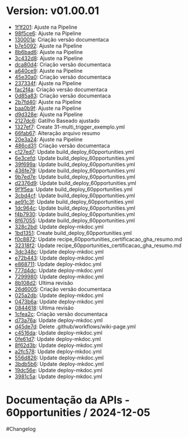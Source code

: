 # Version: v01.00.01

* [1f1f201](https://github.com/60pportunities/documentacao/commit/1f1f2011fe2cb0df9bd0811f9cb371a4cb2af0ae): Ajuste na Pipeline
* [98f5ce6](https://github.com/60pportunities/documentacao/commit/98f5ce6c41065586121889f79f1dc9c95a962bd1): Ajuste na Pipeline
* [130001a](https://github.com/60pportunities/documentacao/commit/130001a598e417b1e05ff5a5930f06ae33fe082c): <doc> Criação versão documentaca
* [b7e5092](https://github.com/60pportunities/documentacao/commit/b7e5092a36248fb96f7a03651bf4de33c839a17d): Ajuste na Pipeline
* [8b6bad6](https://github.com/60pportunities/documentacao/commit/8b6bad60e8fb13d2ce8ddb633f772bfcabcefcb5): Ajuste na Pipeline
* [3c432d8](https://github.com/60pportunities/documentacao/commit/3c432d854be6fa7faa40aca81ed9c6959ac7e1be): Ajuste na Pipeline
* [dca80d4](https://github.com/60pportunities/documentacao/commit/dca80d405396059a78d93f0771988b790ada6cda): <doc> Criação versão documentaca
* [a640ce9](https://github.com/60pportunities/documentacao/commit/a640ce9bf0c61a42ac932d92168727edd75f5f81): Ajuste na Pipeline
* [45e30a0](https://github.com/60pportunities/documentacao/commit/45e30a0b22ccf4aec7856d328845f870098e0b01): <doc> Criação versão documentaca
* [237334f](https://github.com/60pportunities/documentacao/commit/237334f1e685aeface61c4148713eee8c4b71a99): Ajuste na Pipeline
* [fac2f4a](https://github.com/60pportunities/documentacao/commit/fac2f4a2dc1c18f239c74001305cec56c96b505b): <doc> Criação versão documentaca
* [0d85a83](https://github.com/60pportunities/documentacao/commit/0d85a83f7f791837ba3cb5ccc213cfc111f3e67a): <doc> Criação versão documentaca
* [2b7fd40](https://github.com/60pportunities/documentacao/commit/2b7fd403c63ac188c71df39c5434a11509930be8): Ajuste na Pipeline
* [baa0b9f](https://github.com/60pportunities/documentacao/commit/baa0b9f9c888132e7fb37c7dfb44df07246b6e6f): Ajuste na Pipeline
* [d9d328e](https://github.com/60pportunities/documentacao/commit/d9d328e79d94663c340e1a0129ce087baa9da4e0): Ajuste na Pipeline
* [2127dc6](https://github.com/60pportunities/documentacao/commit/2127dc64fbe0a549d5114fa6706fde9a4226ac51): Gatilho Baseado ajustado
* [1327ef7](https://github.com/60pportunities/documentacao/commit/1327ef7b9ee2b862ef1a10adeca3209d2a8ca141): Create 31-multi_trigger_exemplo.yml
* [66fab67](https://github.com/60pportunities/documentacao/commit/66fab672cf19c2cdb68045be8e5ee1623db69e1c): Alteração arquivo resumo
* [20e3a24](https://github.com/60pportunities/documentacao/commit/20e3a2489a776df4fd7cb563b1bf4ea45209ccbd): Ajuste na Pipeline
* [486cd31](https://github.com/60pportunities/documentacao/commit/486cd318dcebf2dc4a8c731c7009769210482aa5): <doc> Criação versão documentaca
* [c127ed7](https://github.com/60pportunities/documentacao/commit/c127ed7e7a8721a40edf5693a2378a12a3f1b7e6): Update build_deploy_60pportunities.yml
* [6e3cefd](https://github.com/60pportunities/documentacao/commit/6e3cefd0da06b801e8be51ec69a38e8d10257056): Update build_deploy_60pportunities.yml
* [39f699a](https://github.com/60pportunities/documentacao/commit/39f699abf76f59aa8f075c1a12848187a881a724): Update build_deploy_60pportunities.yml
* [436fe79](https://github.com/60pportunities/documentacao/commit/436fe79fe5be104c287e1638e87087db214985db): Update build_deploy_60pportunities.yml
* [9b7ed7e](https://github.com/60pportunities/documentacao/commit/9b7ed7e353df508c243a00d907e80a06e4d70718): Update build_deploy_60pportunities.yml
* [d2376d9](https://github.com/60pportunities/documentacao/commit/d2376d9b172ed549743f7a38ab0fc44de7d6e88f): Update build_deploy_60pportunities.yml
* [9f1f5ea](https://github.com/60pportunities/documentacao/commit/9f1f5ea9ae7374ffbc73490c8fea6253e7f77d9c): Update build_deploy_60pportunities.yml
* [3cbd4cf](https://github.com/60pportunities/documentacao/commit/3cbd4cf4ba9c548fef8dd35b1707ccb16faaba6c): Update build_deploy_60pportunities.yml
* [ae91c3f](https://github.com/60pportunities/documentacao/commit/ae91c3fc08677586fed9249ba4ba2c3ab90612b6): Update build_deploy_60pportunities.yml
* [1dc964c](https://github.com/60pportunities/documentacao/commit/1dc964c972daae1e3f923e0c0640ae86269c577c): Update build_deploy_60pportunities.yml
* [f4b7930](https://github.com/60pportunities/documentacao/commit/f4b79305baf9770f619e50e7a90fad3d58eebbc0): Update build_deploy_60pportunities.yml
* [8f67055](https://github.com/60pportunities/documentacao/commit/8f67055aa7c25e2e3c686a8ff72fd76331f95a09): Update build_deploy_60pportunities.yml
* [328c2bd](https://github.com/60pportunities/documentacao/commit/328c2bd88a455150668b4161c2a62edc69549cc7): Update deploy-mkdoc.yml
* [1bd1351](https://github.com/60pportunities/documentacao/commit/1bd1351d9607a19759c8c683c097f96d55ea358d): Create build_deploy_60pportunities.yml
* [f0c8872](https://github.com/60pportunities/documentacao/commit/f0c887252cb7e731f82c68061c74707610009461): Update recipe_60pportunities_certificacao_gha_resumo.md
* [32318f2](https://github.com/60pportunities/documentacao/commit/32318f271daa2e2b1e7380f0955433598056bc25): Update recipe_60pportunities_certificacao_gha_resumo.md
* [3dc348c](https://github.com/60pportunities/documentacao/commit/3dc348c56ac841d998ea203b216d5cdfb91a9e17): Update deploy-mkdoc.yml
* [e72b443](https://github.com/60pportunities/documentacao/commit/e72b443c353a524e8895eed571c3f06f91971c61): Update deploy-mkdoc.yml
* [e868711](https://github.com/60pportunities/documentacao/commit/e8687110b0f0b218fe8448b87f3815ca82a4e2e9): Update deploy-mkdoc.yml
* [777d4dc](https://github.com/60pportunities/documentacao/commit/777d4dcbdae20dcbf1a358b93e3566cf3860a73a): Update deploy-mkdoc.yml
* [7299980](https://github.com/60pportunities/documentacao/commit/7299980a3c53f71fc95d67357fcb1a416a153379): Update deploy-mkdoc.yml
* [8b108d2](https://github.com/60pportunities/documentacao/commit/8b108d293d65eac816a159bc708cbab66f91e979): Ultima revisão
* [26d6005](https://github.com/60pportunities/documentacao/commit/26d60054b93a5a9cfd4ce5cea81eda9e87080177): <doc> Criação versão documentaca
* [025a2db](https://github.com/60pportunities/documentacao/commit/025a2db258e48ac47a92d8c733037683a8106322): Update deploy-mkdoc.yml
* [0473b6a](https://github.com/60pportunities/documentacao/commit/0473b6aafac3c5c0f5f0bae437864ad1ccd5b8ca): Update deploy-mkdoc.yml
* [0844618](https://github.com/60pportunities/documentacao/commit/0844618d0742dc4174c5bb0bdbfa302f4b025b5a): Ultima revisão
* [1cfea2c](https://github.com/60pportunities/documentacao/commit/1cfea2ca2aeab2f9bc479bc33718b358bfd6a8fe): <doc> Criação versão documentaca
* [d73a76a](https://github.com/60pportunities/documentacao/commit/d73a76a64ce8df2c98b5a92003a0bac1c66edc0d): Update deploy-mkdoc.yml
* [d45de7d](https://github.com/60pportunities/documentacao/commit/d45de7db6ed5682809cc3bb54efbc2ccef6087d0): Delete .github/workflows/wiki-page.yml
* [c4516da](https://github.com/60pportunities/documentacao/commit/c4516dab8f0e51999fbaefbbdc3eb0c7c3a00e0f): Update deploy-mkdoc.yml
* [0fe61d7](https://github.com/60pportunities/documentacao/commit/0fe61d7a45b2df9fc3192ae21ec29ef987db0a71): Update deploy-mkdoc.yml
* [8f62d3b](https://github.com/60pportunities/documentacao/commit/8f62d3bd82a53eee7abdad8e6248d249d305a985): Update deploy-mkdoc.yml
* [a2fc578](https://github.com/60pportunities/documentacao/commit/a2fc578e51107e5f1f8844dfd5aac282c5308da5): Update deploy-mkdoc.yml
* [556d826](https://github.com/60pportunities/documentacao/commit/556d8269a67cc16eaf8346aeec2d0b52215e7a4b): Update deploy-mkdoc.yml
* [3bdb5b6](https://github.com/60pportunities/documentacao/commit/3bdb5b6063118870e48b70b8066763b753085419): Update deploy-mkdoc.yml
* [19dc56e](https://github.com/60pportunities/documentacao/commit/19dc56edcdea6a7ca4c3cb2c4b4f4e50d3870482): Update deploy-mkdoc.yml
* [3981c5a](https://github.com/60pportunities/documentacao/commit/3981c5a57bfe2890803cbee21a48920a3dbd7150): Update deploy-mkdoc.yml



Documentação da APIs - 60pportunities / 2024-12-05
=========================================

#Changelog
